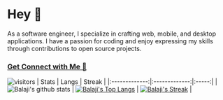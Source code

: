 <!--
<div align="center">
<img  src="https://c.tenor.com/NOYF3f82b_gAAAAC/programmer.gif"  width="700px" />
</div>


<hr>
<h1 align="center">Hi <img src="https://raw.githubusercontent.com/ABSphreak/ABSphreak/master/gifs/Hi.gif" width="30px" height="30px">, I am Iwin</h1>
<h3 align="center">Student | React Developer </h3>
<p align="center" display="inline">
   <a href="https://wa.me/919384913517?text=Hi%27,%20like%20to%20chat%20with%20you" target="blank"><img align="center" src="https://cliply.co/wp-content/uploads/2021/08/372108180_WHATSAPP_ICON_400.gif" alt="akash chowrasia" height="50px" width="50px" /></a>
   <a href="https://www.instagram.com/__i__w__i__n__i__s__s__a__c__/" target="blank"><img align="center" src="https://cliply.co/wp-content/uploads/2019/07/371907300_INSTAGRAM_ICON_TRANSPARENT_400.gif" height="50px" width="50px" mt-3 /></a>
<a href="https://www.linkedin.com/in/iwin-t-a888311bb/" target="blank"><img align="center" src="https://cliply.co/wp-content/uploads/2021/02/372102050_LINKEDIN_ICON_TRANSPARENT_1080.gif" alt="iwin" height="50px" width="50px" /></a>
<a href="https://www.facebook.com/iwin.son.71" target="blank"><img align="center" src="https://cliply.co/wp-content/uploads/2019/07/371907490_FACEBOOK_ICON_TRANSPARENT_400.gif" alt="akash chowrasia" height="50px" width="50px" /></a>
    
 

</p>
</p>



<p align="center">
  <em>
    This is ME, Iwin, a <b>Third year</b> undergraduate from <a href="https://snsct.org/"> <b>SNS College Of Technology</b>, Coimbatore</a>. <br>
    A budding <b>Full-Stack Web Developer</b> <img src="https://github.com/TheDudeThatCode/TheDudeThatCode/blob/master/Assets/Developer.gif" width="30px" height="30px"> and a <b>Competitive Programming Enthusiast</b>&nbsp;<img src="https://github.com/TheDudeThatCode/TheDudeThatCode/blob/master/Assets/Designer.gif" width="36px" height="30px">&nbsp,<br>who is <b>obsessed</b>
    with the idea of <b>improving</b> himself and wants a <b>platform</b> to 
    <b>grow</b> <img src="https://github.com/TheDudeThatCode/TheDudeThatCode/blob/master/Assets/Rocket.gif" width="18px" height="18px">and 
    <b>excel</b> <img src="https://github.com/TheDudeThatCode/TheDudeThatCode/blob/master/Assets/Medal.gif" width="20px" height="20px">&nbsp.
  </em> 
  <br>
  <img src="https://media.giphy.com/media/VgCDAzcKvsR6OM0uWg/giphy.gif" width="50" height="50px"/> <b><i>Learning while HOPING & HUSTLING!!!</i></b> <img src="https://media.giphy.com/media/7j2hfyeVcDtf2/giphy.gif" width="50" height="30px"/>
</p>

<!--<p align="left"> <img src="https://komarev.com/ghpvc/?username=akash-chowrasia&label=Profile%20views&color=0e75b6&style=flat" alt="akash-chowrasia" /> </p>-->
<!--<img align="right" width=300px alt="Unicorn" src="https://media.giphy.com/media/3ohs4BSacFKI7A717y/giphy.gif" />

<img src="https://media.giphy.com/media/ObNTw8Uzwy6KQ/giphy.gif" width="30px" height="30px">&nbsp;***Talking about Personal Stuffs...***

✔ Pronouns: ***He/His*** or ***TeamMaker***😉 <br>
✔ I’m currently Learning **ReactJS** & **NodeJS**<br>
✔ I’m looking to collaborate with any **Open - Source contribution**<br>
✔ Ask me about anything, I am happy to help, only if the ball is in my court!😉<br>
✔ Fun fact : *At The time of Stress coding, I use to be in half sleeping mode*<br><br><br><br>
 

<img src="https://media.giphy.com/media/ObNTw8Uzwy6KQ/giphy.gif" width="30px" height="30px">&nbsp;***Languages & Tools I Know...***
<p align="left">
  <short>
     <img height="50" src="https://raw.githubusercontent.com/ShahriarShafin/ShahriarShafin/main/Assets/html.gif"> <short/>
 <img height="50" src="https://cdn.hashnode.com/res/hashnode/image/upload/v1642957728085/HCKOutplS.gif"> <short/> 
     <img height="50" src="https://user-images.githubusercontent.com/24686293/32004280-3e29b136-b9ae-11e7-89ca-8f8fe633084c.gif"> <short/>
   <img height="50"  src="https://revelry.co/wp-content/uploads/2019/05/react-native-UX-design.gif">
  <short/> 
  <hr>
-->



<!-- New One -->

# Hey 👋
As a software engineer, I specialize in crafting web, mobile, and desktop applications. I have a passion for coding and enjoy expressing my skills through contributions to open source projects.

### [Get Connect with Me 🚀](https://linktr.ee/BalaG) 
![visitors](https://visitor-badge.laobi.icu/badge?page_id=balaji-sivasakthi.balaji-sivasakthi)
|  Stats      | Langs           | Streak  |
|:-------------:|:-------------:|:-----:|
| ![Balaji's github stats](https://github-readme-stats.vercel.app/api?username=balaji-sivasakthi&show_icons=true&title_color=74ff0a&icon_color=74ff0a&text_color=9f9f9f&bg_color=2D2D2D) | [![Balaji's Top Langs](https://github-readme-stats.vercel.app/api/top-langs/?username=balaji-sivasakthi&layout=compact&title_color=74ff0a&icon_color=74ff0a&text_color=9f9f9f&bg_color=2D2D2D)](https://github.com/balaji-sivasakthi?tab=repositories) | [![Balaji's Streak](https://github-readme-streak-stats.herokuapp.com?user=balaji-sivasakthi&theme=dark&date_format=M%20j%5B%2C%20Y%5D&ring=74FF0A&background=2D2D2D&currStreakLabel=74FF0A&fire=74FF0A&sideLabels=74FF0A)](https://git.io/streak-stats) |
